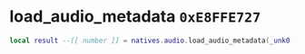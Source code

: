 # load_audio_metadata `0xE8FFE727`

```lua
local result --[[ number ]] = natives.audio.load_audio_metadata(_unk0 --[[ number ]], _unk1 --[[ number ]], _unk2 --[[ number ]])
```